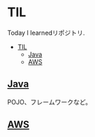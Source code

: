 # TIL

Today I learnedリポジトリ.

- [TIL](#til)
  - [Java](#java)
  - [AWS](#aws)

## [Java](./Java/)

POJO、フレームワークなど。

## [AWS](./AWS/)

